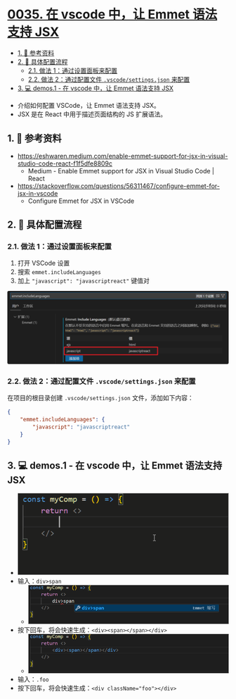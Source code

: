 # [0035. 在 vscode 中，让 Emmet 语法支持 JSX](https://github.com/Tdahuyou/TNotes.react/tree/main/notes/0035.%20%E5%9C%A8%20vscode%20%E4%B8%AD%EF%BC%8C%E8%AE%A9%20Emmet%20%E8%AF%AD%E6%B3%95%E6%94%AF%E6%8C%81%20JSX)

<!-- region:toc -->
- [1. 🔗 参考资料](#1--参考资料)
- [2. 📒 具体配置流程](#2--具体配置流程)
  - [2.1. 做法 1：通过设置面板来配置](#21-做法-1通过设置面板来配置)
  - [2.2. 做法 2：通过配置文件 `.vscode/settings.json` 来配置](#22-做法-2通过配置文件-vscodesettingsjson-来配置)
- [3. 💻 demos.1 - 在 vscode 中，让 Emmet 语法支持 JSX](#3--demos1---在-vscode-中让-emmet-语法支持-jsx)
<!-- endregion:toc -->
- 介绍如何配置 VSCode，让 Emmet 语法支持 JSX。
- JSX 是在 React 中用于描述页面结构的 JS 扩展语法。

## 1. 🔗 参考资料

- https://eshwaren.medium.com/enable-emmet-support-for-jsx-in-visual-studio-code-react-f1f5dfe8809c
  - Medium - Enable Emmet support for JSX in Visual Studio Code | React
- https://stackoverflow.com/questions/56311467/configure-emmet-for-jsx-in-vscode
  - Configure Emmet for JSX in VSCode

## 2. 📒 具体配置流程

### 2.1. 做法 1：通过设置面板来配置

1. 打开 VSCode 设置
2. 搜索 `emmet.includeLanguages`
3. 加上 `"javascript": "javascriptreact"` 键值对

![](assets/2024-11-06-19-23-25.png)

### 2.2. 做法 2：通过配置文件 `.vscode/settings.json` 来配置

在项目的根目录创建 `.vscode/settings.json` 文件，添加如下内容：

```json
{
    "emmet.includeLanguages": {
        "javascript": "javascriptreact"
    }
}
```

## 3. 💻 demos.1 - 在 vscode 中，让 Emmet 语法支持 JSX

- ![](assets/1.gif)
- 输入：`div>span`
  - ![](assets/2024-11-06-19-23-40.png)
- 按下回车，将会快速生成：`<div><span></span></div>`
  - ![](assets/2024-11-06-19-23-46.png)
- 输入：`.foo`
- 按下回车，将会快速生成：`<div className="foo"></div>`
